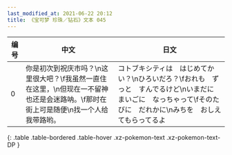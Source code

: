 ```yaml
---
last_modified_at: 2021-06-22 20:12
title: 《宝可梦 珍珠／钻石》文本 045
---
```

| 编号 | 中文 | 日文 |
| ---- | ---- | ---- |
| 0 | 你是初次到祝庆市吗？\n这里很大吧？\f我虽然一直住在这里，\n但现在一不留神也还是会迷路呐。\f那时在街上可是随便\n找一个人给我带路哟。 | コトブキシティは　はじめてかい？\nひろいだろ？\fおれも　ずっと　すんでるけど\nいまだに　まいごに　なっちゃって\fそのたびに　だれかに\nみちを　おしえてもらってるよ |
{: .table .table-bordered .table-hover .xz-pokemon-text .xz-pokemon-text-DP }